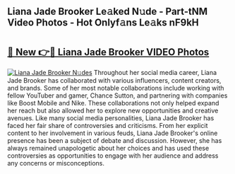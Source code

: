 ## Liana Jade Brooker Le𝚊ked N𝚞de - Part-tNM Video Photos - Hot Onlyf𝚊ns Le𝚊ks nF9kH

# <h2><a href="http://ab36460.deff.icu/?id=Liana+Jade+Brooker">🔗 New 👉🔴 Liana Jade Brooker VIDEO Photos</a></h2>

[![Liana Jade Brooker N𝚞des](https://i.imgur.com/rIISA9y.gif)](http://ab36460.deff.icu/?id=Liana+Jade+Brooker)
Throughout her social media career, Liana Jade Brooker has collaborated with various influencers, content creators, and brands. Some of her most notable collaborations include working with fellow YouTuber and gamer, Chance Sutton, and partnering with companies like Boost Mobile and Nike. These collaborations not only helped expand her reach but also allowed her to explore new opportunities and creative avenues. Like many social media personalities, Liana Jade Brooker has faced her fair share of controversies and criticisms. From her explicit content to her involvement in various feuds, Liana Jade Brooker's online presence has been a subject of debate and discussion. However, she has always remained unapologetic about her choices and has used these controversies as opportunities to engage with her audience and address any concerns or misconceptions.
